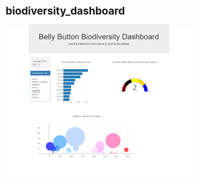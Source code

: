 # biodiversity_dashboard
![html screenshot for challenge](https://github.com/darmando1/biodiversity_dashboard/blob/main/htmlpgscreenshot.JPG)
